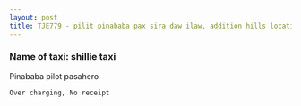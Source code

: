 ```yaml
---
layout: post
title: TJE779 - pilit pinababa pax sira daw ilaw, addition hills location
---
```


### Name of taxi: shillie taxi

Pinababa pilot pasahero

```Over charging, No receipt```

